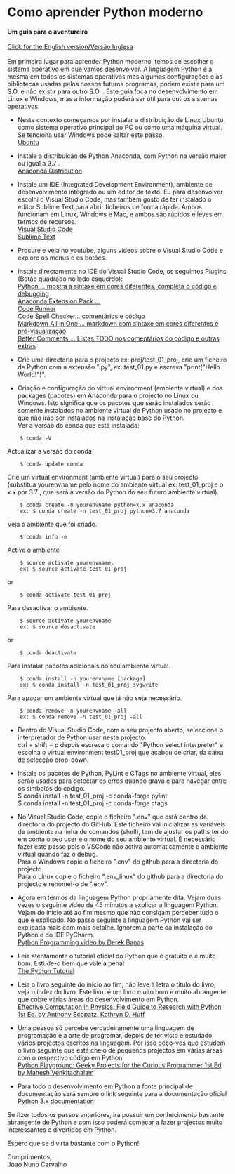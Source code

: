 # Como aprender Python moderno
**Um guia para o aventureiro**<br>
<br>
[Click for the English version/Versão Inglesa](./README.md)  <br>
<br>
Em primeiro lugar para aprender Python moderno, temos de escolher o sistema operativo em que vamos desenvolver. A linguagem Python é a mesma em todos os sistemas operativos mas algumas configurações e as bibliotecas usadas pelos nossos futuros programas, podem existir para um S.O. e não existir para outro S.O. . Este guia foca no desenvolvimento em Linux e Windows, mas a informação poderá ser útil para outros sistemas operativos. <br>

* Neste contexto começamos por instalar a distribuição de Linux Ubuntu, como sistema operativo principal do PC ou como uma máquina virtual. Se tenciona usar Windows pode saltar este passo. <br>
[Ubuntu](https://www.ubuntu.com/download/desktop) <br>

* Instale a distribuição de Python Anaconda, com Python na versão maior ou igual a 3.7 . <br>
[Anaconda Distribution](https://www.anaconda.com/distribution/)

* Instale um IDE (Integrated Development Environment), ambiente de desenvolvimento integrado ou um editor de texto. Eu para desenvolver escolhi o Visual Studio Code, mas também gosto de ter instalado o editor Sublime Text para abrir ficheiros de forma rápida. Ambos funcionam em Linux, Windows e Mac, e ambos são rápidos e leves em termos de recursos. <br>
[Visual Studio Code](https://code.visualstudio.com/) <br>
[Sublime Text](https://www.sublimetext.com/) <br>

* Procure e veja no youtube, alguns vídeos sobre o Visual Studio Code e explore os menus e os botões. 

* Instale directamente no IDE do Visual Studio Code, os seguintes Plugins (Botão quadrado no lado esquerdo):<br>
[Python ... mostra a sintaxe em cores diferentes, completa o código e debugging](https://marketplace.visualstudio.com/items?itemName=ms-python.python) <br>
[Anaconda Extension Pack ... ](https://marketplace.visualstudio.com/items?itemName=ms-python.anaconda-extension-pack) <br>
[Code Runner](https://marketplace.visualstudio.com/items?itemName=formulahendry.code-runner) <br>
[Code Spell Checker... comentários e código](https://marketplace.visualstudio.com/items?itemName=streetsidesoftware.code-spell-checker) <br>
[Markdown All in One ... markdown com sintaxe em cores diferentes e pré-visualização](https://marketplace.visualstudio.com/items?itemName=yzhang.markdown-all-in-one) <br>
[Better Comments ... Listas TODO nos comentários do código e outras extras](https://marketplace.visualstudio.com/items?itemName=aaron-bond.better-comments) <br>

* Crie uma directoria para o projecto ex: proj/test_01_proj, crie um ficheiro de Python com a extensão ".py", ex: test_01.py e escreva "print("Hello World!")".

* Criação e configuração do virtual environment (ambiente virtual) e dos packages (pacotes) em Anaconda para o projecto no Linux ou Windows. Isto significa que os pacotes que serão instalados serão somente instalados no ambiente virtual de Python usado no projecto e que não irão ser instalados na instalação base do Python.<br>
Ver a versão do conda que está instalada:

```
    $ conda -V
```

Actualizar a versão do conda

```
    $ conda update conda
```

Crie um virtual environment (ambiente virtual) para o seu projecto (substitua yourenvname pelo nome do ambiente virtual ex: test_01_proj e o x.x por 3.7 , que será a versão do Python do seu futuro ambiente virtual).

```
    $ conda create -n yourenvname python=x.x anaconda 
    ex: $ conda create -n test_01_proj python=3.7 anaconda
```

Veja o ambiente que foi criado.

```
    $ conda info -e
```

Active o ambiente

```
    $ source activate yourenvname. 
    ex: $ source activate test_01_proj 
```

or

```
    $ conda activate test_01_proj
```


Para desactivar o ambiente.

```
    $ source activate yourenvname
    ex: $ source desactivate
```

or

```
    $ conda deactivate
```

Para instalar pacotes adicionais no seu ambiente virtual.

```
    $ conda install -n yourenvname [package]
    ex: $ conda install -n test_01_proj svgwrite
```

Para apagar um ambiente virtual que já não seja necessário.

```
    $ conda remove -n yourenvname -all 
    ex: $ conda remove -n test_01_proj -all 
```

* Dentro do Visual Studio Code, com o seu projecto aberto, seleccione o interpretador de Python usar neste projecto.<br>
ctrl + shift + p depois escreva o comando "Python select interpreter" e escolha o virtual environment test01_proj que acabou de criar, da caixa de selecção drop-down.   

* Instale os pacotes de Python, PyLint e CTags no ambiente virtual, eles serão usados para detectar os erros quando grava e para navegar entre os simbolos do código. <br>
$ conda install -n test_01_proj -c conda-forge pylint <br>
$ conda install -n test_01_proj -c conda-forge ctags

* No Visual Studio Code, copie o ficheiro ".env" que está dentro da directoria do projecto do GitHub. Este ficheiro vai inicializar as variáveis de ambiente na linha de comandos (shell), tem de ajustar os paths tendo em conta o seu user e o nome do seu ambiente virtual. É necessário fazer este passo pois o VSCode não activa automaticamente o ambiente virtual quando faz o debug.<br>
Para o Windows copie o ficheiro ".env" do github para a directoria do projecto. <br>
Para o Linux copie o ficheiro ".env_linux" do github para a directoria do projecto e renomei-o de ".env". 

* Agora em termos da linguagem Python propriamente dita. Vejam duas vezes o seguinte vídeo de 45 minutos a explicar a linguagem Python. Vejam do início até ao fim mesmo que não consigam perceber tudo o que é explicado. No passo seguinte a linguagem Python vai ser explicada mais com mais detalhe. Ignorem a parte da instalação do Python e do IDE PyCharm. <br>
[Python Programming video by Derek Banas](https://www.youtube.com/watch?v=N4mEzFDjqtA)  

* Leia atentamente o tutorial oficial do Python que é gratuito e é muito bom. Estude-o bem que vale a pena!  <br>
[The Python Tutorial](https://docs.python.org/3/tutorial/) 

* Leia o livro seguinte do início ao fim, não leve à letra o título do livro, veja o índex do livro. Este livro é um livro muito bom e muito abrangente que cobre várias áreas do desenvolvimento em Python. <br>
[Effective Computation in Physics: Field Guide to Research with Python 1st Ed. by Anthony Scopatz, Kathryn D. Huff](https://www.amazon.com/Effective-Computation-Physics-Research-Python-ebook/dp/B010ORQ8DG/ref=sr_1_10)

* Uma pessoa só percebe verdadeiramente uma linguagem de programação e a arte de programar, depois de ter visto e estudado vários projectos escritos na linguagem. Por isso peço-vos que estudem o livro seguinte que está cheio de pequenos projectos em várias áreas com o respectivo código em Python. <br>
[Python Playground: Geeky Projects for the Curious Programmer 1st Ed by Mahesh Venkitachalam](https://www.amazon.com/Python-Playground-Projects-Curious-Programmer-ebook/dp/B017AH8H7I/ref=pd_sim_351_6/175-5456264-3791003) 

* Para todo o desenvolvimento em Python a fonte principal de documentação será sempre o link seguinte para a documentação oficial <br>
[Python 3.x documentation](https://docs.python.org/3/)

Se fizer todos os passos anteriores, irá possuir um conhecimento bastante abrangente de Python e com isso poderá começar a fazer projectos muito interessantes e divertidos em Python. <br>

Espero que se divirta bastante com o Python!<br> 

Cumprimentos,<br>
Joao Nuno Carvalho




